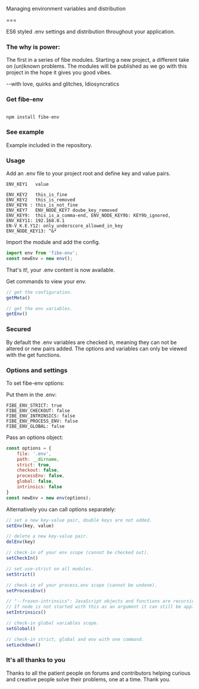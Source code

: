 Managing environment variables and distribution

===

ES6 styled .env settings and distribution throughout your application.


### The why is power:

The first in a series of fibe modules.
Starting a new project, a different take on (un)known problems. The modules will be published as we go with this project in the hope it gives you good vibes.

--with love, quirks and glitches, Idiosyncratics


### Get fibe-env

```bash

npm install fibe-env

```

### See example

Example included in the repository.


### Usage

Add an .env file to your project root and define key and value pairs.


```
ENV_KEY1   value

ENV_KEY2   this_is_fine
ENV_KEY2   this_is_removed
ENV_KEY6 : this_is_not_fine
ENV_KEY7   ENV_NODE_KEY7 doube_key_removed      
ENV_KEY9:  this_is_a_comma-end, ENV_NODE_KEY9b: KEY9b_ignored,
ENV_KEY11: 192.168.0.1
EN-V_K.E.Y12: only_underscore_allowed_in_key
ENV_NODE_KEY13: ^&*

```
Import the module and add the config.

```javascript
import env from 'fibe-env';
const newEnv = new env();

```
That's it!, your .env content is now available.

Get commands to view your env.
```javascript
// get the configuration.
getMeta()

// get the env variables.
getEnv()
```

### Secured

By default the .env variables are checked in, meaning they can not be altered or new pairs added.
The options and variables can only be viewed with the get functions.

### Options and settings
To set fibe-env options:


Put them in the .env:
```
FIBE_ENV_STRICT: true
FIBE_ENV_CHECKOUT: false
FIBE_ENV_INTRINSICS: false
FIBE_ENV_PROCESS_ENV: false
FIBE_ENV_GLOBAL: false

```
Pass an options object:

```javascript
const options = {
    file: '.env',
    path: __dirname,
    strict: true,
    checkout: false,
    processEnv: false,
    global: false,
    intrinsics: false
}
const newEnv = new env(options);

```

Alternatively you can call options separately:

```javascript
// set a new key-value pair, double keys are not added.
setEnv(key, value)

// delete a new key-value pair.
delEnv(key)

// check-in of your env scope (cannot be checked out).
setCheckIn()

// set use-strict on all modules.
setStrict()

// check-in of your process.env scope (cannot be undone).
setProcessEnv()

// "--frozen-intrinsics": JavaScript objects and functions are recursively frozen, except for globalThis.
// If node is not started with this as an argument it can still be applied to worker & child-processes.
setIntrinsics()

// check-in global variables scope.
setGlobal()

// check-in strict, global and env with one command. 
setLockdown() 

```

### It's all thanks to you

Thanks to all the patient people on forums and contributors helping curious and creative people solve their problems, one at a time. Thank you.



